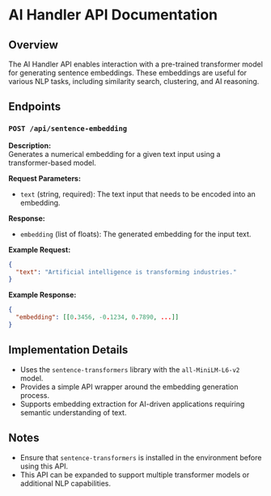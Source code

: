 # AI Handler API Documentation

## Overview
The AI Handler API enables interaction with a pre-trained transformer model for generating sentence embeddings. These embeddings are useful for various NLP tasks, including similarity search, clustering, and AI reasoning.

## Endpoints

### `POST /api/sentence-embedding`
**Description:**  
Generates a numerical embedding for a given text input using a transformer-based model.

**Request Parameters:**  
- `text` (string, required): The text input that needs to be encoded into an embedding.

**Response:**  
- `embedding` (list of floats): The generated embedding for the input text.

**Example Request:**
```json
{
  "text": "Artificial intelligence is transforming industries."
}
```

**Example Response:**
```json
{
  "embedding": [[0.3456, -0.1234, 0.7890, ...]]
}
```

## Implementation Details
- Uses the `sentence-transformers` library with the `all-MiniLM-L6-v2` model.
- Provides a simple API wrapper around the embedding generation process.
- Supports embedding extraction for AI-driven applications requiring semantic understanding of text.

## Notes
- Ensure that `sentence-transformers` is installed in the environment before using this API.
- This API can be expanded to support multiple transformer models or additional NLP capabilities.

